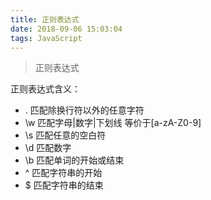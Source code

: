 ```yaml
---
title: 正则表达式
date: 2018-09-06 15:03:04
tags: JavaScript
---
```


> 正则表达式

正则表达式含义：
- .  匹配除换行符以外的任意字符
- \w 匹配字母|数字|下划线 等价于[a-zA-Z0-9]
- \s 匹配任意的空白符
- \d 匹配数字
- \b 匹配单词的开始或结束
- ^  匹配字符串的开始
- $  匹配字符串的结束
